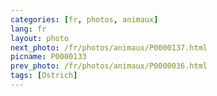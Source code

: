 ```yaml
---
categories: [fr, photos, animaux]
lang: fr
layout: photo
next_photo: /fr/photos/animaux/P0000137.html
picname: P0000133
prev_photo: /fr/photos/animaux/P0000036.html
tags: [Ostrich]
---
```

